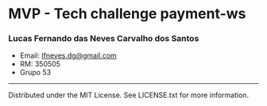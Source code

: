 # MVP - Tech challenge payment-ws

### Lucas Fernando das Neves Carvalho dos Santos
- Email: lfneves.dg@gmail.com
- RM: 350505
- Grupo 53

---

Distributed under the MIT License. See LICENSE.txt for more information.
